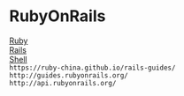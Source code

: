 # RubyOnRails
[Ruby](https://github.com/Mr-GX/RubyOnRails/blob/master/ruby)  
[Rails](https://github.com/Mr-GX/RubyOnRails/blob/master/rails/ServerRailsEnv.txt)  
[Shell](https://github.com/Mr-GX/RubyOnRails/blob/master/shell/shell.sh)  
`https://ruby-china.github.io/rails-guides/`  
`http://guides.rubyonrails.org/`  
`http://api.rubyonrails.org/`  
